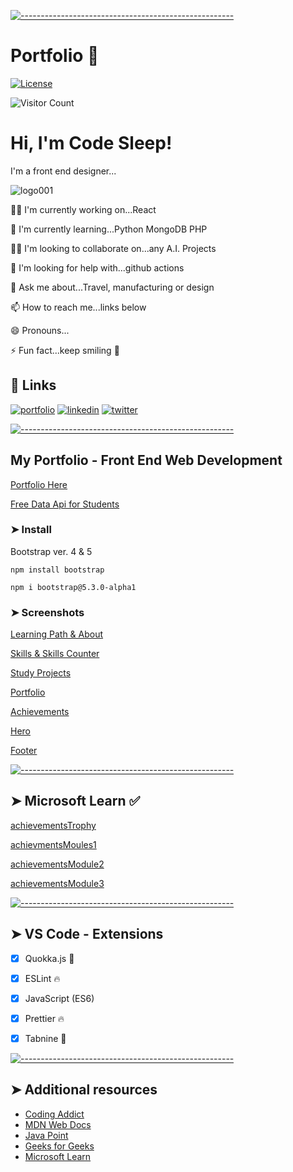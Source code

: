 <!-- ⚠️ This README has been generated from the file(s) "blueprint.md" ⚠️-->
[![-----------------------------------------------------](https://raw.githubusercontent.com/andreasbm/readme/master/assets/lines/colored.png)](#portfolio-)

#  Portfolio 🎯

[![License](https://img.shields.io/packagist/l/dingo/api.svg?style=flat-square)](LICENSE)

![Visitor Count](https://profile-counter.glitch.me/codesleeps/count.svg)

# Hi, I'm Code Sleep! 

I'm a front end designer...


![logo001](https://user-images.githubusercontent.com/125808990/236808958-deddef64-0c3e-4e5b-92ce-84166aa87fc6.png)


👩‍💻 I'm currently working on...React 

🧠 I'm currently learning...Python MongoDB PHP

👯‍♀️ I'm looking to collaborate on...any A.I. Projects

🤔 I'm looking for help with...github actions

💬 Ask me about...Travel, manufacturing or design

📫 How to reach me...links below

😄 Pronouns...

⚡️ Fun fact...keep smiling 🤖

## 🔗 Links
[![portfolio](https://img.shields.io/badge/my_portfolio-000?style=for-the-badge&logo=ko-fi&logoColor=white)](https://codesleeps.github.io/Bootstrap-Portfolio/)
[![linkedin](https://img.shields.io/badge/linkedin-0A66C2?style=for-the-badge&logo=linkedin&logoColor=white)](#)
[![twitter](https://img.shields.io/badge/twitter-1DA1F2?style=for-the-badge&logo=twitter&logoColor=white)](#)

[![-----------------------------------------------------](https://raw.githubusercontent.com/andreasbm/readme/master/assets/lines/colored.png)](#additional-resources)


 ## My Portfolio - Front End Web Development
 
 [Portfolio Here](https://codesleeps.github.io/Bootstrap-Portfolio/)

 [Free Data Api for Students](https://openweathermap.org/our-initiatives/student-initiative)

### ➤ Install 
Bootstrap ver. 4 & 5
 ```install
 npm install bootstrap
 ```
 ```install
npm i bootstrap@5.3.0-alpha1
```

### ➤ Screenshots

 
[Learning Path & About](https://user-images.githubusercontent.com/125808990/224548154-75b2aa20-8efc-4e04-bc7c-de18f8e280dc.png)



[Skills & Skills Counter](https://user-images.githubusercontent.com/125808990/224548205-89dbff08-984e-4532-99de-2675ed16445f.png)



[Study Projects](https://user-images.githubusercontent.com/125808990/224548226-e8232fb5-e436-48c2-8e24-a476879c543d.png)



[Portfolio](https://user-images.githubusercontent.com/125808990/224548245-655f5d10-e727-476c-bd40-797a9aeb26d1.png)



[Achievements](https://user-images.githubusercontent.com/125808990/224377693-4c61de01-b8c4-4445-bcee-681f1211fef9.png)



[Hero](https://user-images.githubusercontent.com/125808990/224374103-39fbd8d8-1cec-448e-a7a2-dc9048ab8c2a.png)



[Footer](https://user-images.githubusercontent.com/125808990/224548271-2b97d667-728d-49be-992d-7ad81b21bede.png)




[![-----------------------------------------------------](https://raw.githubusercontent.com/andreasbm/readme/master/assets/lines/colored.png)](#microsoft-learn-)

## ➤ Microsoft Learn ✅

[achievementsTrophy](https://user-images.githubusercontent.com/125808990/226473105-96a90167-8ca6-4897-8746-ab92653da446.png)

[achievmentsMoules1](https://user-images.githubusercontent.com/125808990/226473129-f310796d-08b0-408e-8670-996c6dba5615.png)

[achievementsModule2](https://user-images.githubusercontent.com/125808990/226473142-e8869831-ae96-4667-af2e-5828c477256b.png)

[achievementsModule3](https://user-images.githubusercontent.com/125808990/226473163-eee6dc4c-8abb-4a83-b166-3127f2d67f41.png)



[![-----------------------------------------------------](https://raw.githubusercontent.com/andreasbm/readme/master/assets/lines/colored.png)](#vs-code---extensions)

## ➤ VS Code - Extensions

- [x] Quokka.js 🤖
- [x] ESLint 🔥
- [x] JavaScript (ES6) 
- [x] Prettier 🔥
- [x] Tabnine 🤖




[![-----------------------------------------------------](https://raw.githubusercontent.com/andreasbm/readme/master/assets/lines/colored.png)](#additional-resources)

## ➤ Additional resources

- [Coding Addict](https://johnsmilga.com)
- [MDN Web Docs](https://developer.mozilla.org/en-US/)
- [Java Point](https://www.javatpoint.com/jquery-example)
- [Geeks for Geeks](https://www.geeksforgeeks.org/jquery-examples/)
- [Microsoft Learn](https://learn.microsoft.com/en-us/training/)



